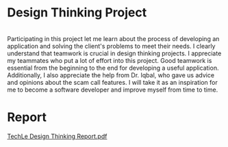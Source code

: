 # Design Thinking Project
<br>  Participating in this project let me learn about the process of developing an application and solving the client's problems to meet their needs. I clearly understand that teamwork is crucial in design thinking projects. I appreciate my teammates who put a lot of effort into this project. Good teamwork is essential from the beginning to the end for developing a useful application. Additionally, I also appreciate the help from Dr. Iqbal, who gave us advice and opinions about the scam call features. I will take it as an inspiration for me to become a software developer and improve myself from time to time. </br>

# Report
[TechLe Design Thinking Report.pdf](https://github.com/miqbaltariq/SECP1513/files/14053993/TechLe.Design.Thinking.Report.pdf)
